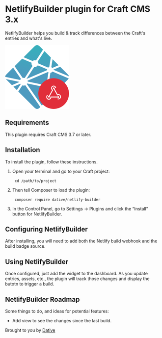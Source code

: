 # NetlifyBuilder plugin for Craft CMS 3.x

NetlifyBuilder helps you build & track differences between the Craft's entries and what's live.

![Screenshot](resources/img/plugin-logo.png)

## Requirements

This plugin requires Craft CMS 3.7 or later.

## Installation

To install the plugin, follow these instructions.

1. Open your terminal and go to your Craft project:

        cd /path/to/project

2. Then tell Composer to load the plugin:

        composer require dative/netlify-builder

3. In the Control Panel, go to Settings → Plugins and click the “Install” button for NetlifyBuilder.

## Configuring NetlifyBuilder

After installing, you will need to add both the Netlify build webhook and the build badge source.

## Using NetlifyBuilder

Once configured, just add the widget to the dashboard. As you update entries, assets, etc., the plugin will track those changes and display the butotn to trigger a build.

## NetlifyBuilder Roadmap

Some things to do, and ideas for potential features:

* Add view to see the changes since the last build.

Brought to you by [Dative](https://hellodative.com)
